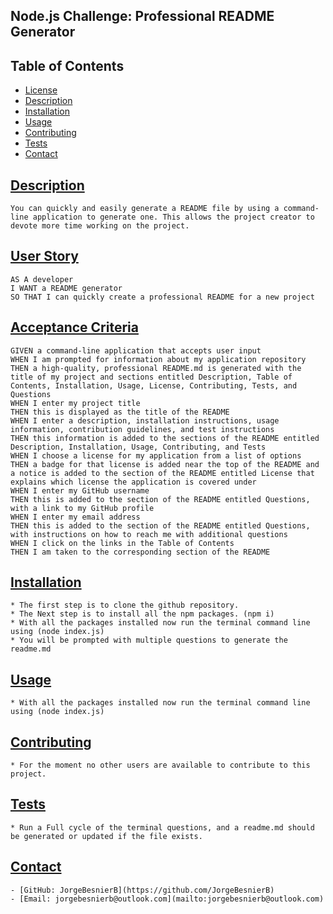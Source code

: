 
  ## Node.js Challenge: Professional README Generator

   

  ## Table of Contents
  * [License](#license)
  * [Description](#description)
  * [Installation](#installation)
  * [Usage](#usage)
  * [Contributing](#contributing)
  * [Tests](#tests)
  * [Contact](#contact)
  
   

  ## [Description](#table-of-contents)
    You can quickly and easily generate a README file by using a command-line application to generate one. This allows the project creator to devote more time working on the project.
  
  ## [User Story](#table-of-contents)
    AS A developer
    I WANT a README generator
    SO THAT I can quickly create a professional README for a new project

  ## [Acceptance Criteria](#table-of-contents)
    GIVEN a command-line application that accepts user input
    WHEN I am prompted for information about my application repository
    THEN a high-quality, professional README.md is generated with the title of my project and sections entitled Description, Table of Contents, Installation, Usage, License, Contributing, Tests, and Questions
    WHEN I enter my project title
    THEN this is displayed as the title of the README
    WHEN I enter a description, installation instructions, usage information, contribution guidelines, and test instructions
    THEN this information is added to the sections of the README entitled Description, Installation, Usage, Contributing, and Tests
    WHEN I choose a license for my application from a list of options
    THEN a badge for that license is added near the top of the README and a notice is added to the section of the README entitled License that explains which license the application is covered under
    WHEN I enter my GitHub username
    THEN this is added to the section of the README entitled Questions, with a link to my GitHub profile
    WHEN I enter my email address
    THEN this is added to the section of the README entitled Questions, with instructions on how to reach me with additional questions
    WHEN I click on the links in the Table of Contents
    THEN I am taken to the corresponding section of the README

  ## [Installation](#table-of-contents)
    * The first step is to clone the github repository.
    * The Next step is to install all the npm packages. (npm i)
    * With all the packages installed now run the terminal command line using (node index.js)
    * You will be prompted with multiple questions to generate the readme.md

  ## [Usage](#table-of-contents)
    * With all the packages installed now run the terminal command line using (node index.js)

  ## [Contributing](#table-of-contents)
    * For the moment no other users are available to contribute to this project.

  ## [Tests](#table-of-contents)
    * Run a Full cycle of the terminal questions, and a readme.md should be generated or updated if the file exists.
  
  ## [Contact](#table-of-contents)
    - [GitHub: JorgeBesnierB](https://github.com/JorgeBesnierB)
    - [Email: jorgebesnierb@outlook.com](mailto:jorgebesnierb@outlook.com)
